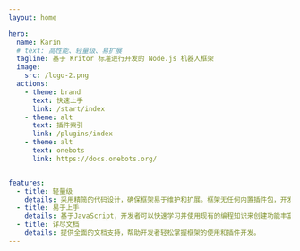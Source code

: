```yaml
---
layout: home

hero:
  name: Karin
  # text: 高性能、轻量级、易扩展
  tagline: 基于 Kritor 标准进行开发的 Node.js 机器人框架
  image:
    src: /logo-2.png
  actions:
    - theme: brand
      text: 快速上手
      link: /start/index
    - theme: alt
      text: 插件索引
      link: /plugins/index
    - theme: alt
      text: onebots
      link: https://docs.onebots.org/


features:
  - title: 轻量级
    details: 采用精简的代码设计，确保框架易于维护和扩展。框架无任何内置插件包，开发者可以根据自己的需求自由选择插件。
  - title: 易于上手
    details: 基于JavaScript，开发者可以快速学习并使用现有的编程知识来创建功能丰富的插件。
  - title: 详尽文档
    details: 提供全面的文档支持，帮助开发者轻松掌握框架的使用和插件开发。
---
```


<HomeUnderline />
<confetti />
